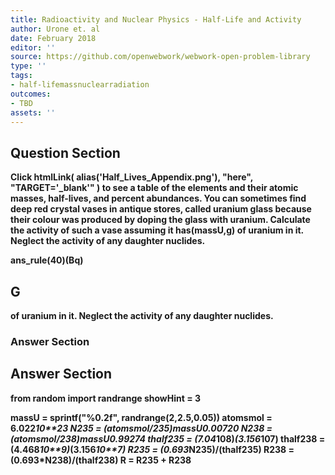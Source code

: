 ```yaml
---
title: Radioactivity and Nuclear Physics - Half-Life and Activity
author: Urone et. al
date: February 2018
editor: ''
source: https://github.com/openwebwork/webwork-open-problem-library
type: ''
tags:
- half-lifemassnuclearradiation
outcomes:
- TBD
assets: ''
---
```


## Question Section 

<b>
Click
 htmlLink( alias('Half_Lives_Appendix.png'), "here", "TARGET='_blank'" )
to see a table of the elements and their atomic masses, half-lives, and percent abundances.
You can sometimes find deep red crystal vases in antique stores, called uranium glass because their colour was produced by doping the glass with uranium. Calculate the activity of such a vase assuming it has(massU,g) of uranium in it. Neglect the activity of any daughter nuclides. 
 
ans_rule(40)(Bq)
## G
of uranium in it. Neglect the activity of any daughter nuclides. 
### Answer Section


## Answer Section

from random import randrange
showHint = 3

massU = sprintf("%0.2f", randrange(2,2.5,0.05))
atomsmol = 6.022*10**23
N235 = (atomsmol/235)*massU*0.00720
N238 = (atomsmol/238)*massU*0.99274
thalf235 = (7.04*10**8)*(3.156*10**7)
thalf238 = (4.468*10**9)*(3.156*10**7)
R235 = (0.693*N235)/(thalf235)
R238 = (0.693*N238)/(thalf238)
R = R235 + R238